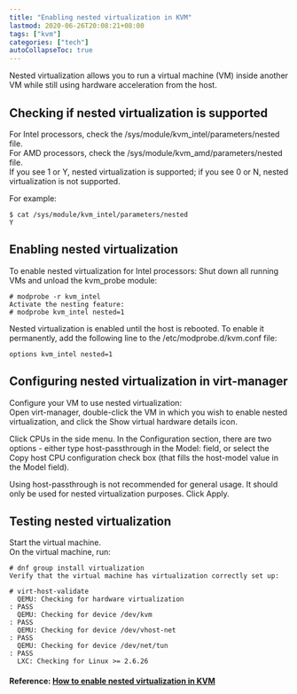 ```yaml
---
title: "Enabling nested virtualization in KVM"
lastmod: 2020-06-26T20:08:21+08:00
tags: ["kvm"]
categories: ["tech"]
autoCollapseToc: true
---
```

Nested virtualization allows you to run a virtual machine (VM) inside another VM while still using hardware acceleration from the host.
<!--more-->

## Checking if nested virtualization is supported
For Intel processors, check the /sys/module/kvm_intel/parameters/nested file.  
For AMD processors, check the /sys/module/kvm_amd/parameters/nested file.  
If you see 1 or Y, nested virtualization is supported; if you see 0 or N, nested virtualization is not supported.

For example:
```
$ cat /sys/module/kvm_intel/parameters/nested
Y
```
## Enabling nested virtualization
To enable nested virtualization for Intel processors:
Shut down all running VMs and unload the kvm_probe module:
```
# modprobe -r kvm_intel
Activate the nesting feature:
# modprobe kvm_intel nested=1
```
Nested virtualization is enabled until the host is rebooted. To enable it permanently, add the following line to the /etc/modprobe.d/kvm.conf file:
```
options kvm_intel nested=1
```
## Configuring nested virtualization in virt-manager
Configure your VM to use nested virtualization:  
Open virt-manager, double-click the VM in which you wish to enable nested virtualization, and click the Show virtual hardware details icon.

Click CPUs in the side menu. In the Configuration section, there are two options - either type host-passthrough in the Model: field, or select the Copy host CPU configuration check box (that fills the host-model value in the Model field).

Using host-passthrough is not recommended for general usage. It should only be used for nested virtualization purposes.
Click Apply.

## Testing nested virtualization
Start the virtual machine.  
On the virtual machine, run:
```
# dnf group install virtualization
Verify that the virtual machine has virtualization correctly set up:

# virt-host-validate
  QEMU: Checking for hardware virtualization                                 : PASS
  QEMU: Checking for device /dev/kvm                                         : PASS
  QEMU: Checking for device /dev/vhost-net                                   : PASS
  QEMU: Checking for device /dev/net/tun                                     : PASS
  LXC: Checking for Linux >= 2.6.26           
```
#### Reference: [How to enable nested virtualization in KVM](https://docs.fedoraproject.org/en-US/quick-docs/using-nested-virtualization-in-kvm/index.html)


